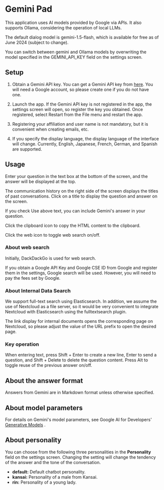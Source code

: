 <!-- 2024-06-13 -->
# Gemini Pad

This application uses AI models provided by Google via APIs.
It also supports Ollama, considering the operation of local LLMs.

The default dialog model is gemini-1.5-flash, which is available for free as of June 2024 (subject to change).

You can switch between gemini and Ollama models by overwriting the model specified in the GEMINI_API_KEY field on the settings screen.

## Setup

1. Obtain a Gemini API key.
   You can get a Gemini API key from [here](https://aistudio.google.com/app/prompts/new_freeform).
   You will need a Google account, so please create one if you do not have one.

2. Launch the app. If the Gemini API key is not registered in the app, the settings screen will open, so register the key you obtained.
   Once registered, select Restart from the File menu and restart the app.

3. Registering your affiliation and user name is not mandatory, but it is convenient when creating emails, etc.

4. If you specify the display language, the display language of the interface will change. Currently, English, Japanese, French, German, and Spanish are supported.

## Usage

Enter your question in the text box at the bottom of the screen, and the answer will be displayed at the top.

The communication history on the right side of the screen displays the titles of past conversations. Click on a title to display the question and answer on the screen.

If you check Use above text, you can include Gemini's answer in your question.

Click the clipboard icon to copy the HTML content to the clipboard.

Click the web icon to toggle web search on/off.

### About web search

Initially, DackDackGo is used for web search.

If you obtain a Google API Key and Google CSE ID from Google and register them in the settings, Google search will be used. However, you will need to pay the fees set by Google.

### About Internal Data Search

We support full-text search using Elasticsearch.
In addition, we assume the use of Nextcloud as a file server, so it would be very convenient to integrate Nextcloud with Elasticsearch using the fulltextsearch plugin.

The link display for internal documents opens the corresponding page on Nextcloud, so please adjust the value of the URL prefix to open the desired page.

### Key operation

When entering text, press Shift + Enter to create a new line, Enter to send a question, and Shift + Delete to delete the question content.
Press Alt to toggle reuse of the previous answer on/off.

## About the answer format

Answers from Gemini are in Markdown format unless otherwise specified.

## About model parameters

For details on Gemini's model parameters, see Google AI for Developers' [Generative Models](https://ai.google.dev/gemini-api/docs/models/generative-models?hl=ja&_gl=1*1fu959e*_up*MQ..*_ga*MTgyNTQxNDY0NC4xNzE0MDIxNDY3*_ga_P1DBVKWT6V*MTcxNDAyMTQ2Ny4xLjAuMTcxNDAyMTg1NC4wLjAuMA..) .

## About personality

You can choose from the following three personalities in the **Personality** field on the settings screen. Changing the setting will change the tendency of the answer and the tone of the conversation.

* **default:** Default chatbot personality.
* **kansai:** Personality of a male from Kansai.
* **rin:** Personality of a young lady.
<!-- gemini-1.0-pro -->